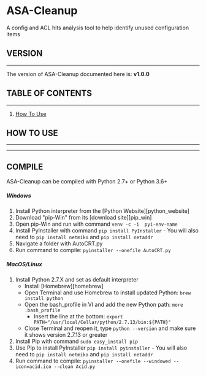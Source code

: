 # ASA-Cleanup

A config and ACL hits analysis tool to help identify unused configuration items



## VERSION
-----------------------------------------
The version of ASA-Cleanup documented here is: **v1.0.0**



## TABLE OF CONTENTS
-----------------------------------------
1. [How To Use](#what-is-radiuid)



## HOW TO USE
-----------------------------------------









--------------------------------------
## COMPILE
ASA-Cleanup can be compiled with Python 2.7+ or Python 3.6+

##### Windows
  1. Install Python interpreter from the [Python Website][python_website]
  2. Download "pip-Win" from its [download site][pip_win]
  3. Open pip-Win and run with command `venv -c -i  pyi-env-name`
  4. Install PyInstaller with command `pip install PyInstaller`
    - You will also need to `pip install netmiko` and `pip install netaddr`
  5. Navigate a folder with AutoCRT.py
  6. Run command to compile: `pyinstaller --onefile AutoCRT.py`

##### MacOS/Linux
  1. Install Python 2.7.X and set as default interpreter
	  - Install [Homebrew][homebrew]
	  - Open Terminal and use Homebrew to install updated Python: `brew install python`
	  - Open the bash_profile in VI and add the new Python path: `more .bash_profile`
	    - Insert the line at the bottom: `export PATH="/usr/local/Cellar/python/2.7.13/bin:${PATH}"`
	  - Close Terminal and reopen it, type `python --version` and make sure it shows version 2.7.13 or greater
  2. Install Pip with command `sudo easy_install pip`
  3. Use Pip to install PyInstaller `pip install pyinstaller`
    - You will also need to `pip install netmiko` and `pip install netaddr`
  4. Run command to compile: `pyinstaller --onefile --windowed --icon=acid.ico --clean Acid.py`